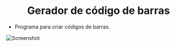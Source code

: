 <h1 align="center">Gerador de código de barras</h1>

- Programa para criar códigos de barras.

![Screenshot](https://github.com/AndrewVargas1991/Gerador-de-codigo-de-barras/blob/main/imagens/C%C3%B3digo%20de%20barras.png)
